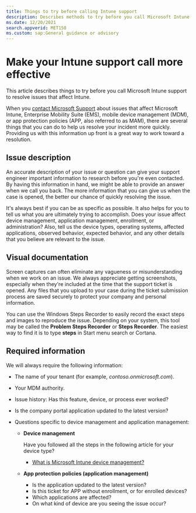 ```yaml
---
title: Things to try before calling Intune support
description: Describes methods to try before you call Microsoft Intune support to resolve issues.
ms.date: 12/20/2021
search.appverid: MET150
ms.custom: sap:General guidance or advisory
---
```

# Make your Intune support call more effective

This article describes things to try before you call Microsoft Intune support to resolve issues that affect Intune.

When you [contact Microsoft Support](/mem/intune/fundamentals/get-support) about issues that affect Microsoft Intune, Enterprise Mobility Suite (EMS), mobile device management (MDM), or app protection policies (APP, also referred to as MAM), there are several things that you can do to help us resolve your incident more quickly. Providing us with this information up front is a great way to work toward a resolution.

## Issue description

An accurate description of your issue or question can give your support engineer important information to research before you're even contacted. By having this information in hand, we might be able to provide an answer when we call you back. The more information that you can give us when the case is opened, the better our chance of quickly resolving the issue.

It's always best if you can be as specific as possible. It also helps for you to tell us what you are ultimately trying to accomplish. Does your issue affect device management, application management, enrollment, or administration? Also, tell us the device types, operating systems, affected applications, observed behavior, expected behavior, and any other details that you believe are relevant to the issue.

## Visual documentation

Screen captures can often eliminate any vagueness or misunderstanding when we work on an issue. We always appreciate getting screenshots, especially when they're included at the time that the support ticket is opened. Any files that you upload to your case during the ticket submission process are saved securely to protect your company and personal information.

You can use the Windows Steps Recorder to easily record the exact steps and images to reproduce the issue. Depending on your system, this tool may be called the **Problem Steps Recorder** or **Steps Recorder**. The easiest way to find it is to type **steps** in Start menu search or Cortana.

## Required information

We will always require the following information:

- The name of your tenant (for example, *contoso.onmicrosoft.com*).
- Your MDM authority.
- Issue history: Has this feature, device, or process ever worked?
- Is the company portal application updated to the latest version?
- Questions specific to device management and application management:

  - **Device management**

    Have you followed all the steps in the following article for your device type?

    - [What is Microsoft Intune device management?](/mem/intune/remote-actions/device-management)

  - **App protection policies (application management)**

    - Is the application updated to the latest version?
    - Is this ticket for APP without enrollment, or for enrolled devices?
    - Which applications are affected?
    - On what kind of device are you seeing the issue occur?
